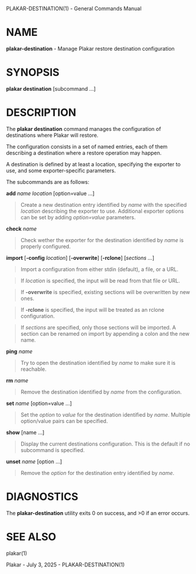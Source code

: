 PLAKAR-DESTINATION(1) - General Commands Manual

# NAME

**plakar-destination** - Manage Plakar restore destination configuration

# SYNOPSIS

**plakar&nbsp;destination**
\[subcommand&nbsp;...]

# DESCRIPTION

The
**plakar destination**
command manages the configuration of destinations where Plakar will restore.

The configuration consists in a set of named entries, each of them
describing a destination where a restore operation may happen.

A destination is defined by at least a location, specifying the exporter
to use, and some exporter-specific parameters.

The subcommands are as follows:

**add** *name* *location* \[option=value ...]

> Create a new destination entry identified by
> *name*
> with the specified
> *location*
> describing the exporter to use.
> Additional exporter options can be set by adding
> *option=value*
> parameters.

**check** *name*

> Check wether the exporter for the destination identified by
> *name*
> is properly configured.

**import** \[**-config** *location*] \[**-overwrite**] \[**-rclone**] \[*sections ...*]

> Import a configuration from either stdin (default),
> a file, or a URL.

> If
> *location*
> is specified, the input will be read from that file or URL.

> If
> **-overwrite**
> is specified, existing sections will be overwritten by new ones.

> If
> **-rclone**
> is specified, the input will be treated as an rclone configuration.

> If
> *sections*
> are specified, only those sections will be imported.
> A section can be renamed on import by appending a colon and the new name.

**ping** *name*

> Try to open the destination identified by
> *name*
> to make sure it is reachable.

**rm** *name*

> Remove the destination identified by
> *name*
> from the configuration.

**set** *name* \[option=value ...]

> Set the
> *option*
> to
> *value*
> for the destination identified by
> *name*.
> Multiple option/value pairs can be specified.

**show** \[name ...]

> Display the current destinations configuration.
> This is the default if no subcommand is specified.

**unset** *name* \[option ...]

> Remove the
> *option*
> for the destination entry identified by
> *name*.

# DIAGNOSTICS

The **plakar-destination** utility exits&#160;0 on success, and&#160;&gt;0 if an error occurs.

# SEE ALSO

plakar(1)

Plakar - July 3, 2025 - PLAKAR-DESTINATION(1)

